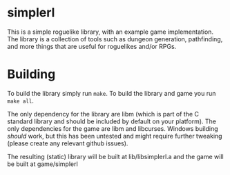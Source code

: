 # simplerl

This is a simple roguelike library, with an example game implementation.
The library is a collection of tools such as dungeon generation,
pathfinding, and more things that are useful for roguelikes and/or RPGs.

# Building

To build the library simply run `make`. To build the library and game
you run `make all`.

The only dependency for the library are libm (which is part of the C
standard library and should be included by default on your platform).
The only dependencies for the game are libm and libcurses. Windows
building *should* work, but this has been untested and might require
further tweaking (please create any relevant github issues).

The resulting (static) library will be built at lib/libsimplerl.a and
the game will be built at game/simplerl
